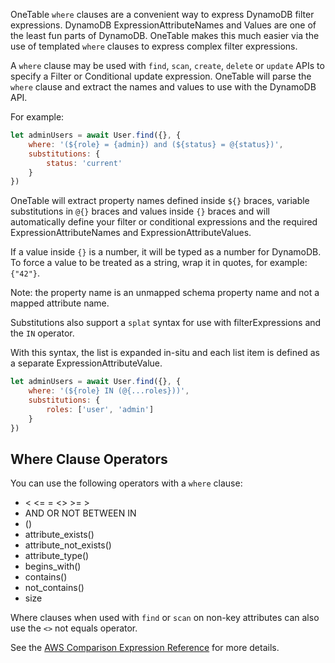 OneTable `where` clauses are a convenient way to express DynamoDB filter expressions. DynamoDB ExpressionAttributeNames and Values are one of the least fun parts of DynamoDB. OneTable makes this much easier via the use of templated `where` clauses to express complex filter expressions.

A `where` clause may be used with `find`, `scan`, `create`, `delete` or `update` APIs to specify a Filter or Conditional update expression. OneTable will parse the `where` clause and extract the names and values to use with the DynamoDB API.

For example:

```javascript
let adminUsers = await User.find({}, {
    where: '(${role} = {admin}) and (${status} = @{status})',
    substitutions: {
        status: 'current'
    }
})
```

OneTable will extract property names defined inside `${}` braces, variable substitutions in `@{}` braces and values inside `{}` braces and will automatically define your filter or conditional expressions and the required ExpressionAttributeNames and ExpressionAttributeValues.

If a value inside `{}` is a number, it will be typed as a number for DynamoDB. To force a value to be treated as a string, wrap it in quotes, for example: `{"42"}`.

Note: the property name is an unmapped schema property name and not a mapped attribute name.

Substitutions also support a `splat` syntax for use with filterExpressions and the `IN` operator.

With this syntax, the list is expanded in-situ and each list item is defined as a separate ExpressionAttributeValue.

```javascript
let adminUsers = await User.find({}, {
    where: '(${role} IN (@{...roles}))',
    substitutions: {
        roles: ['user', 'admin']
    }
})
```

## Where Clause Operators

You can use the following operators with a `where` clause:

* < <= = <> >= >
* AND OR NOT BETWEEN IN
* ()
* attribute_exists()
* attribute_not_exists()
* attribute_type()
* begins_with()
* contains()
* not_contains()
* size

Where clauses when used with `find` or `scan` on non-key attributes can also use the `<>` not equals operator.

See the [AWS Comparison Expression Reference](https://docs.aws.amazon.com/amazondynamodb/latest/developerguide/Expressions.OperatorsAndFunctions.html) for more details.
